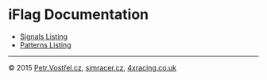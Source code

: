 iFlag Documentation
===================

* [Signals Listing](Signals.md)
* [Patterns Listing](Patterns.md)


---
© 2015
[Petr.Vostřel.cz](http://petr.vostrel.cz),
[simracer.cz](http://simracer.cz),
[4xracing.co.uk](http://4xracing.co.uk)

